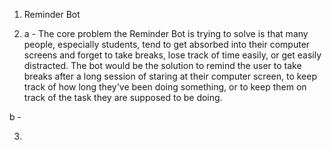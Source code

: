 1) Reminder Bot

2) a - The core problem the Reminder Bot is trying to solve is that many people, especially students, tend to get absorbed into their computer screens and forget to take breaks, lose track of time easily, or get easily distracted. The bot would be the solution to remind the user to take breaks after a long session of staring at their computer screen, to keep track of how long they've been doing something, or to keep them on track of the task they are supposed to be doing.

b - 

3)

